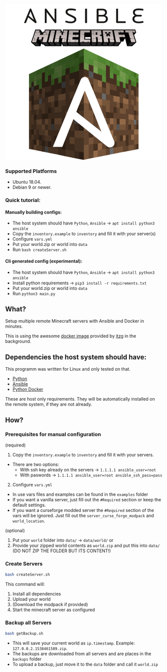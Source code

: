 <p align="center">
  <img alt="AnsibleMine" src="https://raw.githubusercontent.com/wladi0097/AnsibleMine/master/misc/logo.png" width="500"/>
</p>

### Supported Platforms

* Ubuntu 18.04.
* Debian 9 or newer.

### Quick tutorial:
#### Manually building configs:
* The host system should have `Python`, `Ansible`  -> `apt install python3 ansible`
* Copy the `inventory.example` to `inventory` and fill it with your server(s)
* Configure `vars.yml`
* Put your world.zip or world into `data`
* Run `bash createServer.sh`

#### Cli generated config (experimental):
* The host system should have `Python`, `Ansible`  -> `apt install python3 ansible`
* Install python requirements -> `pip3 install -r requirements.txt`
* Put your world.zip or world into `data`
* Run `python3 main.py`


## What?

Setup multiple remote Minecraft servers with Ansible and Docker in minutes.

This is using the awesome [docker image](https://github.com/itzg/docker-minecraft-server) provided by [itzg](https://github.com/itzg) in the background.

## Dependencies the host system should have:

This programm was written for Linux and only tested on that.

* [Python](https://www.python.org/downloads/)
* [Ansible](https://docs.ansible.com/ansible/latest/installation_guide/intro_installation.html)
* [Python Docker](https://pypi.org/project/docker/)

These are host only requirements. They will be automatically installed on the remote system, if they are not already.

## How?

### Prerequisites for **manual** configuration

(required)
1. Copy the `inventory.example` to `inventory` and fill it with your servers. 
  * There are two options:
    * With ssh key already on the servers -> `1.1.1.1 ansible_user=root`
    * With paswords -> `1.1.1.1 ansible_user=root ansible_ssh_pass=pass`

2. Configure `vars.yml`
  * In use vars files and examples can be found in the `examples` folder
  * If you want a vanilla server, just fill out the `#Required` section or keep the default settings.
  * If you want a curseforge modded server the `#Required` section of the vars will be ignored. Just fill out the `server_curse_forge_modpack` and `world_location`.

(optional)
1. Put your `world` folder into `data/` -> `data/world/`
or
1. Provide your zipped world contents as `world.zip` and put this into `data/` (DO NOT ZIP THE FOLDER BUT ITS CONTENT!)

### Create Servers

```bash
bash createServer.sh
```

This command will:
1. Install all dependencies
1. Upload your world
1. (Download the modpack if provided)
1. Start the minecraft server as configured

### Backup all Servers

```bash
bash getBackup.sh
```

* This will save your current world as `ip.timestamp`. Example: `127.0.0.2.1538461589.zip`.
* The backups are downloaded from all servers and are places in the `backups` folder
* To upload a backup, just move it to the `data` folder and call it `world.zip`

